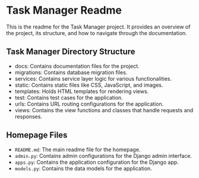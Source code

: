 # Task Manager Readme

This is the readme for the Task Manager project. It provides an overview of the project, its structure, and how to navigate through the documentation.

## Task Manager Directory Structure

- docs: Contains documentation files for the project.
- migrations: Contains database migration files.
- services: Contains service layer logic for various functionalities.
- static: Contains static files like CSS, JavaScript, and images.
- templates: Holds HTML templates for rendering views.
- test: Contains test cases for the application.
- urls: Contains URL routing configurations for the application.
- views: Contains the view functions and classes that handle requests and responses.

## Homepage Files

- `README.md`: The main readme file for the homepage.
- `admin.py`: Contains admin configurations for the Django admin interface.
- `apps.py`: Contains the application configuration for the Django app.
- `models.py`: Contains the data models for the application.
